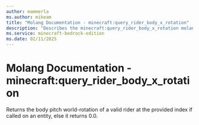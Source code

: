 ```yaml
---
author: mammerla
ms.author: mikeam
title: "Molang Documentation - minecraft:query_rider_body_x_rotation"
description: "Describes the minecraft:query_rider_body_x_rotation molang"
ms.service: minecraft-bedrock-edition
ms.date: 02/11/2025 
---
```


# Molang Documentation - minecraft:query_rider_body_x_rotation

Returns the body pitch world-rotation of a valid rider at the provided index if called on an entity, else it returns 0.0.
